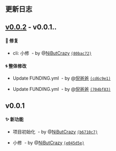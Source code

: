 ## 更新日志





## [v0.0.2](https://github.com/NiButCrazy/create-nbc-app/compare/v0.0.1...v0.0.2) -  v0.0.1..

#### :bug: 修复

- cli:  小修 &nbsp;- by @[NiButCrazy](https://github.com/NiButCrazy) [`(80bac72)`](https://github.com/NiButCrazy/create-nbc-app/commit/80bac72f69048f6e7b052a59b2bb0179198bd384)

#### :cyclone: 整体修改

- Update FUNDING.yml &nbsp;- by @[倪爸爸](https://github.com/倪爸爸) [`(cd6c9e1)`](https://github.com/NiButCrazy/create-nbc-app/commit/cd6c9e1977c32fca2f9f3f90b31657518cd8c3f2)

- Update FUNDING.yml &nbsp;- by @[倪爸爸](https://github.com/倪爸爸) [`(704bf83)`](https://github.com/NiButCrazy/create-nbc-app/commit/704bf8302b7af93af806c7fc4cc6cae6562f956d)



## v0.0.1

#### :sparkles: 新功能

-  项目初始化 &nbsp;- by @[NiButCrazy](https://github.com/NiButCrazy) [`(b6710c7)`](https://github.com/NiButCrazy/create-nbc-app/commit/b6710c7cc6384368df710fadf65129550e8db78a)

-  小修 &nbsp;- by @[NiButCrazy](https://github.com/NiButCrazy) [`(e045d5e)`](https://github.com/NiButCrazy/create-nbc-app/commit/e045d5ed8045481afea5c2c7fa3e1fc887296c9c)


